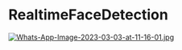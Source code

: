 # RealtimeFaceDetection
[![Whats-App-Image-2023-03-03-at-11-16-01.jpg](https://i.postimg.cc/15D2f7fL/Whats-App-Image-2023-03-03-at-11-16-01.jpg)](https://postimg.cc/kBXfHcNc)

